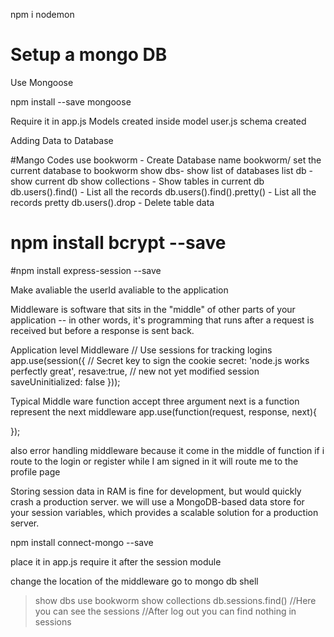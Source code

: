 npm i nodemon

# Setup a mongo DB
Use Mongoose

npm install --save mongoose 

Require it in app.js 
Models created 
inside model user.js schema created

Adding Data to Database


#Mango Codes
use bookworm - Create Database name bookworm/ set the current database to bookworm
show dbs- show list of databases
list db - show current db
show collections - Show tables in current db
db.users().find() - List all the records
db.users().find().pretty() - List all the records pretty 
db.users().drop - Delete table data

# npm install bcrypt --save


#npm install express-session --save


Make avaliable the userId avaliable to the application

Middleware is software that sits in the "middle" of other parts 
of your application -- in other words, it's programming that runs 
after a request is received but before a response is sent back. 


Application level Middleware
// Use sessions for tracking logins
app.use(session({
  // Secret key to sign the cookie
  secret: 'node.js works perfectly great',
  resave:true,
  // new not yet modified session
  saveUninitialized: false
}));

Typical Middle ware function accept three argument
next is a function represent the next middleware
app.use(function(request, response, next){


});

also error handling middleware
because it come in the middle of function
if i route to the login or register while I am signed
in it will route me to the profile page


Storing session data in RAM is fine for development, 
but would quickly crash a production server. we will use a MongoDB-based 
data store for your session variables, which provides a scalable 
solution for a production server.

npm install connect-mongo --save

place it in app.js
require it after the session module

change the location of the middleware
go to mongo db shell
>show dbs
>use bookworm
>show collections
>db.sessions.find()  //Here you can see the sessions
//After log out you can find nothing in sessions
